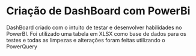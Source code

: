 # Criação de DashBoard com PowerBi

DashBoard criado com o intuito de testar e desenvolver habilidades no PowerBI.
Foi utilizado uma tabela em XLSX como base de dados para os testes e todas as limpezas e alterações foram feitas utilizando o PowerQuery
